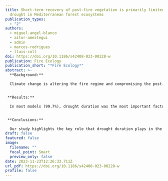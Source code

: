 ```yaml
---
title: Short-term recovery of post-fire vegetation is primarily limited by
  drought in Mediterranean forest ecosystems
publication_types:
  - "2"
authors:
  - miguel-angel-blanco
  - aitor-ameztegui
  - admin
  - marcos-rodrigues
  - lluis-coll
doi: https://doi.org/10.1186/s42408-023-00228-w
publication: Fire Ecology
publication_short: "*Fire Ecology*"
abstract: >-
  **Background:**

  Climate change is altering the fire regime and compromising the post-fire recovery of vegetation worldwide. To understand the factors influencing post-fire vegetation cover restoration, we calculated the recovery of vegetation in 200,000 hectares of western Mediterranean forest burned by 268 wildfires over a 27-year period (1988–2015). We used time series of the Tasseled Cap Transformation Brightness (TCTB) spectral transformation over Landsat imagery to calculate vegetation recovery. Then, we quantified the importance of the main drivers of post-fire vegetation recovery (climate, fire severity, and topography) along an aridity gradient (semi-arid, sub-humid, and humid) using Random Forest models.


 **Results:**

  In most models (99.7%), drought duration was the most important factor, negatively affecting post-fire recovery especially in the extremes of the aridity gradient. Fire severity was the second most important factor for vegetation cover recovery, with its effect varying along the aridity gradient: there was a positive relationship between fire severity and recovery in sub-humid and humid areas, while semi-arid areas showed the opposite pattern. Topographic variables were the least important driver and had a marginal effect on post-fire recovery. Additionally, semi-arid areas exhibited a low mean recovery rate, indicating limitations in the short-term recovery after a fire.


 **Conclusions:**

  Our study highlights the key role that drought duration plays in the recovery of vegetation after wildfires in the Mediterranean basin and, particularly, in forests located in climatically extreme areas. The results suggest that the predicted increase in drought duration coupled with a higher frequency and intensity of large fires may modify the structure and composition of Mediterranean forest ecosystems. Our analysis provides relevant information to evaluate and design adaptive management strategies in post-fire recovery hotspots of Mediterranean forest ecosystems.
draft: false
featured: false
image:
  filename: ""
  focal_point: Smart
  preview_only: false
date: 2023-11-23T12:26:33.711Z
url_pdf: https://doi.org/10.1186/s42408-023-00228-w
profile: false
---
```

